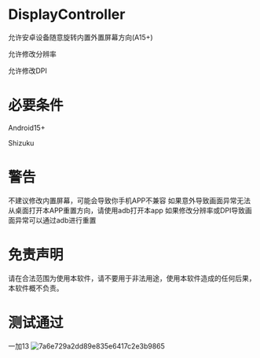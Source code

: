 # DisplayController
允许安卓设备随意旋转内置外置屏幕方向(A15+)

允许修改分辨率

允许修改DPI
# 必要条件
Android15+

Shizuku
# 警告
不建议修改内置屏幕，可能会导致你手机APP不兼容
如果意外导致画面异常无法从桌面打开本APP重置方向，请使用adb打开本app
如果修改分辨率或DPI导致画面异常可以通过adb进行重置
# 免责声明
请在合法范围为使用本软件，请不要用于非法用途，使用本软件造成的任何后果，本软件概不负责。
# 测试通过
一加13
![7a6e729a2dd89e835e6417c2e3b9865](https://github.com/user-attachments/assets/84535b18-78e1-4af0-9ae7-59d7c8c2aaf3)
